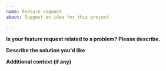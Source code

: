 ```yaml
---
name: Feature request
about: Suggest an idea for this project

---
```


<!-- Please describe all sections -->

**Is your feature request related to a problem? Please describe.**

**Describe the solution you'd like**

**Additional context (if any)**
